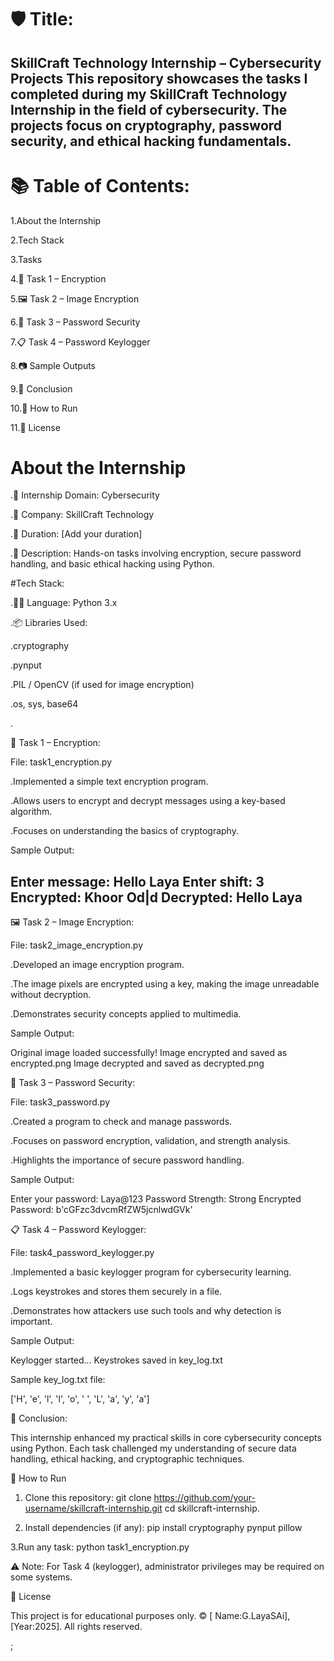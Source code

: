 # 🛡️ Title:
SkillCraft Technology Internship – Cybersecurity Projects
This repository showcases the tasks I completed during my SkillCraft Technology Internship in the field of cybersecurity. The projects focus on cryptography, password security, and ethical hacking fundamentals.
---

# 📚 Table of Contents:

1.About the Internship

2.Tech Stack

3.Tasks

4.🔐 Task 1 – Encryption

5.🖼️ Task 2 – Image Encryption

6.🔑 Task 3 – Password Security

7.📋 Task 4 – Password Keylogger

8.📷 Sample Outputs

9.📌 Conclusion

10.🚀 How to Run

11.📝 License

# About the Internship

.💼 Internship Domain: Cybersecurity

.🏢 Company: SkillCraft Technology

.📅 Duration: [Add your duration]

.📌 Description: Hands-on tasks involving encryption, secure password handling, and basic ethical hacking using Python.

#Tech Stack:

.👨‍💻 Language: Python 3.x

.📦 Libraries Used:

.cryptography

.pynput

.PIL / OpenCV (if used for image encryption)

.os, sys, base64

.

🔐 Task 1 – Encryption:

File: task1_encryption.py

.Implemented a simple text encryption program.

.Allows users to encrypt and decrypt messages using a key-based algorithm.

.Focuses on understanding the basics of cryptography.

Sample Output:

Enter message: Hello Laya
Enter shift: 3
Encrypted: Khoor Od|d
Decrypted: Hello Laya
---

🖼️ Task 2 – Image Encryption:

File: task2_image_encryption.py

.Developed an image encryption program.

.The image pixels are encrypted using a key, making the image unreadable without decryption.

.Demonstrates security concepts applied to multimedia.

Sample Output:

Original image loaded successfully!
Image encrypted and saved as encrypted.png
Image decrypted and saved as decrypted.png

🔑 Task 3 – Password Security:

File: task3_password.py

.Created a program to check and manage passwords.

.Focuses on password encryption, validation, and strength analysis.

.Highlights the importance of secure password handling.

Sample Output:

Enter your password: Laya@123
Password Strength: Strong
Encrypted Password: b'cGFzc3dvcmRfZW5jcnlwdGVk'


📋 Task 4 – Password Keylogger:

File: task4_password_keylogger.py

.Implemented a basic keylogger program for cybersecurity learning.

.Logs keystrokes and stores them securely in a file.

.Demonstrates how attackers use such tools and why detection is important.

Sample Output:

Keylogger started...
Keystrokes saved in key_log.txt

Sample key_log.txt file:

['H', 'e', 'l', 'l', 'o', ' ', 'L', 'a', 'y', 'a']

📌 Conclusion:

This internship enhanced my practical skills in core cybersecurity concepts using Python. Each task challenged my understanding of secure data handling, ethical hacking, and cryptographic techniques.

🚀 How to Run

1. Clone this repository:
   git clone https://github.com/your-username/skillcraft-internship.git
   cd skillcraft-internship.
   
3. Install dependencies (if any):
   pip install cryptography pynput pillow
   
3.Run any task:
python task1_encryption.py

⚠️ Note: For Task 4 (keylogger), administrator privileges may be required on some systems.

📝 License

This project is for educational purposes only.
© [ Name:G.LayaSAi], [Year:2025]. All rights reserved.











;











